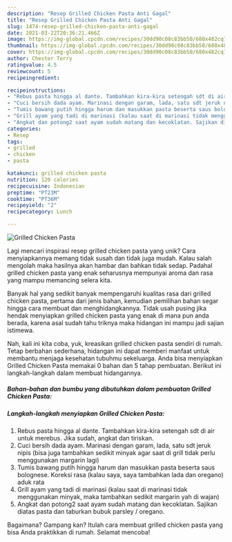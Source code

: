 ```yaml
---
description: "Resep Grilled Chicken Pasta Anti Gagal"
title: "Resep Grilled Chicken Pasta Anti Gagal"
slug: 1474-resep-grilled-chicken-pasta-anti-gagal
date: 2021-03-22T20:36:21.466Z
image: https://img-global.cpcdn.com/recipes/30dd90c08c83bb50/680x482cq70/grilled-chicken-pasta-foto-resep-utama.jpg
thumbnail: https://img-global.cpcdn.com/recipes/30dd90c08c83bb50/680x482cq70/grilled-chicken-pasta-foto-resep-utama.jpg
cover: https://img-global.cpcdn.com/recipes/30dd90c08c83bb50/680x482cq70/grilled-chicken-pasta-foto-resep-utama.jpg
author: Chester Terry
ratingvalue: 4.5
reviewcount: 5
recipeingredient:

recipeinstructions:
- "Rebus pasta hingga al dante. Tambahkan kira-kira setengah sdt di air untuk merebus. Jika sudah, angkat dan tiriskan."
- "Cuci bersih dada ayam. Marinasi dengan garam, lada, satu sdt jeruk nipis (bisa juga tambahkan sedikit minyak agar saat di grill tidak perlu menggunakan margarin lagi)"
- "Tumis bawang putih hingga harum dan masukkan pasta beserta saus bolognese. Koreksi rasa (kalau saya, saya tambahkan lada dan oregano) aduk rata"
- "Grill ayam yang tadi di marinasi (kalau saat di marinasi tidak menggunakan minyak, maka tambahkan sedikit margarin yah di wajan)"
- "Angkat dan potong2 saat ayam sudah matang dan kecoklatan. Sajikan diatas pasta dan taburkan bubuk parsley / oregano."
categories:
- Resep
tags:
- grilled
- chicken
- pasta

katakunci: grilled chicken pasta 
nutrition: 120 calories
recipecuisine: Indonesian
preptime: "PT23M"
cooktime: "PT36M"
recipeyield: "2"
recipecategory: Lunch

---
```



![Grilled Chicken Pasta](https://img-global.cpcdn.com/recipes/30dd90c08c83bb50/680x482cq70/grilled-chicken-pasta-foto-resep-utama.jpg)

Lagi mencari inspirasi resep grilled chicken pasta yang unik? Cara menyiapkannya memang tidak susah dan tidak juga mudah. Kalau salah mengolah maka hasilnya akan hambar dan bahkan tidak sedap. Padahal grilled chicken pasta yang enak seharusnya mempunyai aroma dan rasa yang mampu memancing selera kita.



Banyak hal yang sedikit banyak mempengaruhi kualitas rasa dari grilled chicken pasta, pertama dari jenis bahan, kemudian pemilihan bahan segar hingga cara membuat dan menghidangkannya. Tidak usah pusing jika hendak menyiapkan grilled chicken pasta yang enak di mana pun anda berada, karena asal sudah tahu triknya maka hidangan ini mampu jadi sajian istimewa.


Nah, kali ini kita coba, yuk, kreasikan grilled chicken pasta sendiri di rumah. Tetap berbahan sederhana, hidangan ini dapat memberi manfaat untuk membantu menjaga kesehatan tubuhmu sekeluarga. Anda bisa menyiapkan Grilled Chicken Pasta memakai 0 bahan dan 5 tahap pembuatan. Berikut ini langkah-langkah dalam membuat hidangannya.

<!--inarticleads1-->

##### Bahan-bahan dan bumbu yang dibutuhkan dalam pembuatan Grilled Chicken Pasta:





<!--inarticleads2-->

##### Langkah-langkah menyiapkan Grilled Chicken Pasta:

1. Rebus pasta hingga al dante. Tambahkan kira-kira setengah sdt di air untuk merebus. Jika sudah, angkat dan tiriskan.
1. Cuci bersih dada ayam. Marinasi dengan garam, lada, satu sdt jeruk nipis (bisa juga tambahkan sedikit minyak agar saat di grill tidak perlu menggunakan margarin lagi)
1. Tumis bawang putih hingga harum dan masukkan pasta beserta saus bolognese. Koreksi rasa (kalau saya, saya tambahkan lada dan oregano) aduk rata
1. Grill ayam yang tadi di marinasi (kalau saat di marinasi tidak menggunakan minyak, maka tambahkan sedikit margarin yah di wajan)
1. Angkat dan potong2 saat ayam sudah matang dan kecoklatan. Sajikan diatas pasta dan taburkan bubuk parsley / oregano.




Bagaimana? Gampang kan? Itulah cara membuat grilled chicken pasta yang bisa Anda praktikkan di rumah. Selamat mencoba!
